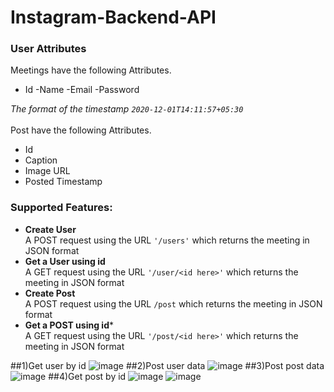 # Instagram-Backend-API

### User Attributes
Meetings have the following Attributes.
- Id
-Name
-Email
-Password
 
*The format of the timestamp `2020-12-01T14:11:57+05:30`*  <br><br>
Post have the following Attributes. 
- Id
- Caption
- Image URL
- Posted Timestamp


### Supported Features:
- **Create User** <br> 
A POST request using the URL `'/users'` which returns the meeting in JSON format
- **Get a User using id** <br>
A GET request using the URL `'/user/<id here>'` which returns the meeting in JSON format
- **Create Post** <br>
A POST request using the URL `/post` which returns the meeting in JSON format
- **Get a POST using id*** <br>
A GET request using the URL `'/post/<id here>'` which returns the meeting in JSON format

##1)Get user by id
![image](https://user-images.githubusercontent.com/63915610/136667317-cd3be38f-f469-4ff7-993f-4cb8e707eeff.png)
##2)Post user data
![image](https://user-images.githubusercontent.com/63915610/136667337-c50e5541-6f6f-4a2e-a973-9219959a10fd.png)
##3)Post post data
![image](https://user-images.githubusercontent.com/63915610/136667680-5136f006-4690-41da-8524-66432f5464ba.png)
##4)Get post by id
![image](https://user-images.githubusercontent.com/63915610/136668085-792a3c96-183f-46c2-a2b3-72af9405899a.png)
![image](https://user-images.githubusercontent.com/63915610/136668098-261baa03-8086-484e-8bf0-c648cee4faac.png)

